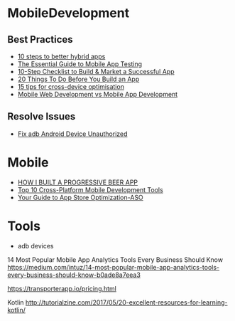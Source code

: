 # MobileDevelopment

## Best Practices
* [10 steps to better hybrid apps](https://medium.com/net-magazine/10-steps-to-better-hybrid-apps-e8e33831ea5e#.dnn6x2uqr)
* [The Essential Guide to Mobile App Testing](http://core.ecu.edu/STRG/materials/uTest_eBook_Mobile_Testing.pdf)
* [10-Step Checklist to Build & Market a Successful App](http://8txb81fmsytmpvkp2gk1z8y2.wpengine.netdna-cdn.com/wp-content/uploads/2014/10/infographic-10-step-checklist-to-build-and-market-a-successful-app.jpg)
* [20 Things To Do Before You Build an App](http://www.bluecloudsolutions.com/blog/20-things-to-do-before-you-build-an-app-mobile-development-checklist/)	
* [15 tips for cross-device optimisation](http://www.creativebloq.com/how-to/15-tips-for-cross-device-optimisation)
* [Mobile Web Development vs Mobile App Development](https://www.script-tutorials.com/the-progression-of-web-development-for-mobile-phones/)

## Resolve Issues

* [Fix adb Android Device Unauthorized](http://stackoverflow.com/questions/23081263/adb-android-device-unauthorized)


# Mobile
* [HOW I BUILT A PROGRESSIVE BEER APP](http://www.deanhume.com/Home/BlogPost/how-i-built-a-progressive-beer-app/)
* [Top 10 Cross-Platform Mobile Development Tools](http://www.hongkiat.com/blog/cross-mobile-platform-framework-wora/)
* [Your Guide to App Store Optimization-ASO](https://www.sitepoint.com/your-guide-to-app-store-optimization-aso/)


# Tools
* adb devices

14 Most Popular Mobile App Analytics Tools Every Business Should Know
https://medium.com/intuz/14-most-popular-mobile-app-analytics-tools-every-business-should-know-b0ade8a7eea3

https://transporterapp.io/pricing.html

Kotlin
http://tutorialzine.com/2017/05/20-excellent-resources-for-learning-kotlin/
